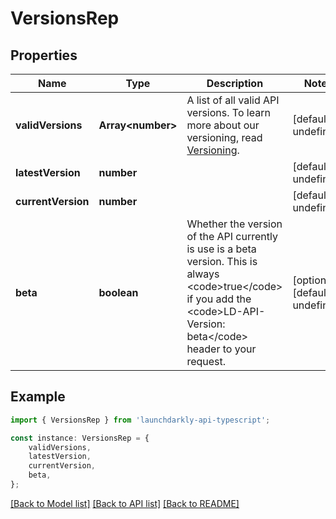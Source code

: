 # VersionsRep


## Properties

Name | Type | Description | Notes
------------ | ------------- | ------------- | -------------
**validVersions** | **Array&lt;number&gt;** | A list of all valid API versions. To learn more about our versioning, read [Versioning](https://launchdarkly.com/docs/api#versioning). | [default to undefined]
**latestVersion** | **number** |  | [default to undefined]
**currentVersion** | **number** |  | [default to undefined]
**beta** | **boolean** | Whether the version of the API currently is use is a beta version. This is always &lt;code&gt;true&lt;/code&gt; if you add the &lt;code&gt;LD-API-Version: beta&lt;/code&gt; header to your request. | [optional] [default to undefined]

## Example

```typescript
import { VersionsRep } from 'launchdarkly-api-typescript';

const instance: VersionsRep = {
    validVersions,
    latestVersion,
    currentVersion,
    beta,
};
```

[[Back to Model list]](../README.md#documentation-for-models) [[Back to API list]](../README.md#documentation-for-api-endpoints) [[Back to README]](../README.md)
